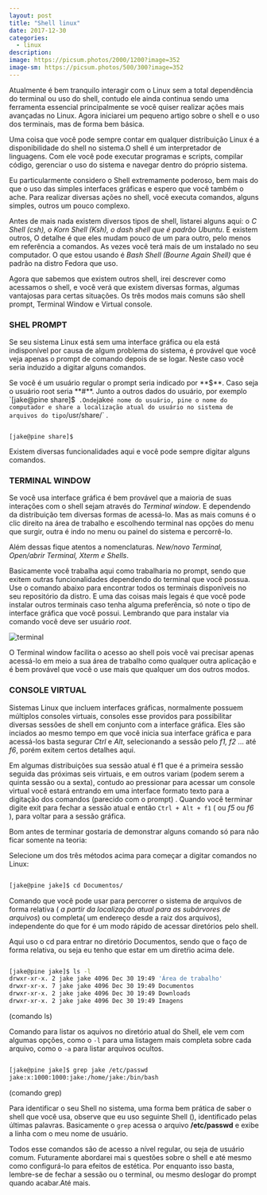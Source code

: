 ```yaml
---
layout: post
title: "Shell linux"
date: 2017-12-30
categories:
  - linux
description:
image: https://picsum.photos/2000/1200?image=352
image-sm: https://picsum.photos/500/300?image=352
---
```


Atualmente é bem tranquilo interagir com o Linux sem a total dependência do terminal ou uso do shell, contudo ele ainda continua sendo uma ferramenta essencial principalmente se você quiser realizar ações mais avançadas no Linux. Agora iniciarei um pequeno artigo sobre o shell e o uso dos terminais, mas de forma bem básica.

Uma coisa que você pode sempre contar em qualquer distribuição Linux é a disponibilidade do shell no sistema.O shell é um interpretador de linguagens. Com ele você pode executar programas e scripts, compilar código, gerenciar o uso do sistema e navegar dentro do próprio sistema.

Eu particularmente considero o Shell extremamente poderoso, bem mais do que o uso das simples interfaces gráficas e espero que você também o ache.
Para realizar diversas ações no shell, você executa comandos, alguns simples, outros um pouco complexo.

Antes de mais nada existem diversos tipos de shell, listarei alguns aqui: o _C Shell (csh), o Korn Shell (Ksh), o dash shell que é padrão Ubuntu_. E existem outros, O detalhe é que eles mudam pouco de um para outro, pelo menos em referência a comandos. As vezes você terá mais de um instalado no seu computador. O que estou usando é _Bash Shell (Bourne Again Shell)_ que é padrão na distro Fedora que uso.

Agora que sabemos que existem outros shell, irei descrever como acessamos o shell, e você verá que existem diversas formas, algumas vantajosas para certas situações. Os três modos mais comuns são shell prompt, Terminal Window e Virtual console.


### SHEL PROMPT
Se seu sistema Linux está sem uma interface gráfica ou ela está indisponível por causa de algum problema do sistema, é provável que você veja apenas o prompt de comando depois de se logar. Neste caso você seria induzido a digitar alguns comandos.

Se você é um usuário regular o prompt seria indicado por **$**. Caso seja o usuário root seria **#**.	Junto a outros dados do usuário, por exemplo `[jake@pine share]$`  .Onde `jake` é nome do usuário, pine o nome do computador e share a localização atual do usuário no sistema de arquivos do tipo `/usr/share/` .

```shell

[jake@pine share]$

```

Existem diversas funcionalidades aqui e você pode sempre digitar alguns comandos.

### TERMINAL WINDOW
Se você usa interface gráfica é bem provável que a maioria de suas interações com o shell sejam através do _Terminal window_. E dependendo da distribuição tem diversas formas de acessá-lo. Mas as mais comuns é  o clic direito na área de trabalho e escolhendo terminal nas opções do menu que surgir, outra é indo no menu ou painel do sistema e percorrê-lo.

Além dessas fique atentos a nomenclaturas. _New/novo Terminal, Open/abrir Terminal, Xterm e Shells_.

Basicamente você trabalha aqui como trabalharia no prompt, sendo que exitem outras funcionalidades dependendo do terminal que você possua. Use o comando abaixo para encontrar todos os terminais disponíveis no seu repositório da distro. E uma das coisas mais legais é que você pode instalar outros terminais caso tenha alguma preferência, só note o tipo de interface gráfica que você possui. Lembrando que para instalar via comando você deve ser usuário _root_.

![terminal](Nabucodono5or.github.io/imagem/terminal_resultado_busca.png)

O Terminal window facilita o acesso ao shell pois você vai precisar apenas acessá-lo em meio a sua área de trabalho como qualquer outra aplicação e é bem provável que você o use mais que qualquer um dos outros modos.


### CONSOLE VIRTUAL
Sistemas Linux que incluem interfaces gráficas, normalmente possuem múltiplos consoles virtuais, consoles esse providos para possibilitar diversas sessões de  shell em conjunto com a interface gráfica. Eles são inciados ao mesmo tempo em que você inicia sua interface gráfica e para acessá-los basta segurar _Ctrl_ e _Alt_, selecionando a sessão pelo _f1, f2_ … até _f6_, porém exitem certos detalhes aqui.

Em algumas distribuições sua sessão atual é f1 que é a primeira sessão  seguida das próximas seis virtuais, e em outros variam (podem serem a quinta sessão ou a sexta), contudo ao pressionar para acessar um console virtual você estará entrando em uma interface formato texto  para a digitação dos comandos (parecido com o prompt) .
Quando você terminar digite exit para fechar a sessão atual e então `Ctrl + Alt + f1` ( ou _f5_ ou _f6_ ), para voltar para a sessão gráfica.

Bom antes de terminar gostaria de demonstrar alguns comando só para não ficar somente na teoria:

Selecione um dos três métodos acima para começar a digitar comandos no Linux:

```sh

[jake@pine jake]$ cd Documentos/

```

Comando que você pode usar para percorrer o sistema de arquivos de forma relativa ( _a partir da localização atual para as subárvores de arquivos_) ou completa( um endereço desde a raiz dos arquivos), independente do que for é um modo rápido de acessar diretórios pelo shell.

Aqui uso o cd para entrar no diretório Documentos, sendo que o faço de forma relativa, ou seja eu tenho que estar em um diretŕio acima dele.



```sh

[jake@pine jake]$ ls -l
drwxr-xr-x. 2 jake jake 4096 Dec 30 19:49 'Área de trabalho'
drwxr-xr-x. 7 jake jake 4096 Dec 30 19:49 Documentos
drwxr-xr-x. 2 jake jake 4096 Dec 30 19:49 Downloads
drwxr-xr-x. 2 jake jake 4096 Dec 30 19:49 Imagens

```

(comando ls)

Comando para listar os aquivos no diretório atual do Shell, ele vem com algumas opções, como o `-l` para uma listagem mais completa sobre cada arquivo, como o `-a` para listar arquivos ocultos.

```sh

[jake@pine jake]$ grep jake /etc/passwd
jake:x:1000:1000:jake:/home/jake:/bin/bash

```

(comando grep)

Para identificar o seu Shell no sistema, uma forma bem prática de saber o shell que você usa, observe que eu uso seguinte Shell (), identificado pelas últimas palavras. Basicamente o `grep` acessa o  arquivo **/etc/passwd** e exibe a linha com o meu nome de usuário.

Todos esse comandos são de acesso a nível regular, ou seja de usuário comum. Futuramente abordarei mai s questões sobre o shell e até mesmo como configurá-lo para efeitos de estética. Por enquanto isso basta, lembre-se de fechar a sessão ou o terminal, ou mesmo deslogar do prompt quando acabar.Até mais.
